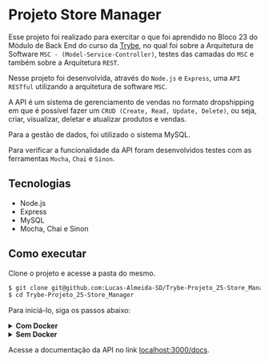 # Projeto Store Manager

Esse projeto foi realizado para exercitar o que foi aprendido no Bloco 23 do Módulo de Back End do curso da [Trybe](https://www.betrybe.com/), no qual foi sobre a Arquitetura de Software `MSC - (Model-Service-Controller)`, testes das camadas do `MSC` e também sobre a Arquitetura `REST`.

Nesse projeto foi desenvolvida, através do `Node.js` e `Express`, uma `API RESTful` utilizando a arquitetura de software `MSC`.

A API é um sistema de gerenciamento de vendas no formato dropshipping em que é possível fazer um `CRUD (Create, Read, Update, Delete)`, ou seja, criar, visualizar, deletar e atualizar produtos e vendas.

Para a gestão de dados, foi utilizado o sistema MySQL.

Para verificar a funcionalidade da API foram desenvolvidos testes com as ferramentas `Mocha`, `Chai` e `Sinon`.

## Tecnologias

  - Node.js
  - Express
  - MySQL
  - Mocha, Chai e Sinon

## Como executar

Clone o projeto e acesse a pasta do mesmo.

```bash
$ git clone git@github.com:Lucas-Almeida-SD/Trybe-Projeto_25-Store_Manager.git
$ cd Trybe-Projeto_25-Store_Manager
```

Para iniciá-lo, siga os passos abaixo:

<details>
  <summary><strong>Com Docker</strong></summary>

  ```bash
  # Criar container
  $ docker-compose up -d

  # Abrir terminal interativo do container
  $ docker container exec -it store_manager bash

  # Instalar as dependências
  $ npm install

  # Criar o banco de dados
  $ npm run migration

  # Popular o banco de dados
  $ npm run seed

  # Iniciar o projeto
  $ npm start
  ```
</details>

<details>
  <summary><strong>Sem Docker</strong></summary>

  ```bash
  # Instalar as dependências
  $ npm install

  # Criar o banco de dados
  $ npm run migration

  # Popular o banco de dados
  $ npm run seed

  # Iniciar o projeto
  $ npm start
  ```
</details>

Acesse a documentação da API no link [localhost:3000/docs](http://localhost:3000/docs).
